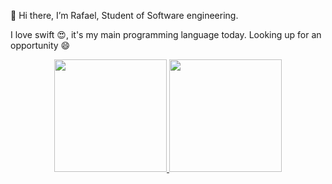 👋 Hi there, I’m Rafael, Student of Software engineering.

I love swift 😍, it's my main programming language today.
Looking up for an opportunity 😄

<div align="center">
  <a href="https://github.com/Rafaaaaeel">
  <img height="180em" src="https://github-readme-stats.vercel.app/api?username=Rafaaaaeel&show_icons=true&theme=dracula&include_all_commits=true&count_private=true"/>
  <img height="180em" src="https://github-readme-stats.vercel.app/api/top-langs/?username=Rafaaaaeel&layout=compact&langs_count=7&theme=dracula"/>
</div>
  
